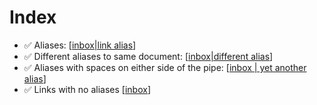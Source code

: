# Index

- ✅ Aliases: [[inbox|link alias]]
- ✅ Different aliases to same document: [[inbox|different alias]]
- ✅ Aliases with spaces on either side of the pipe: [[inbox | yet another alias]]
- ✅ Links with no aliases [[inbox]]

[//begin]: # "Autogenerated link references for markdown compatibility"
[inbox]: inbox.md "Inbox"
[inbox | yet another alias]: inbox.md "yet another alias"
[inbox|different alias]: inbox.md "different alias"
[inbox|link alias]: inbox.md "link alias"
[//end]: # "Autogenerated link references"